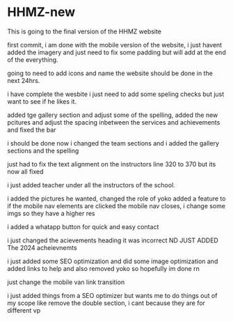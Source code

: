# HHMZ-new
This is going to the final version of the HHMZ website

first commit, i am done with the mobile version of the website, i just havent added the imagery and just need to fix some padding but will add at the end of the everything.

going to need to add icons and name the website should be done in the next 24hrs.

i have complete the wesbite i just need to add some speling checks but just want to see if he likes it.

added tge gallery section and adjust some of the spelling, added the new pcitures and adjust the spacing inbetween the services and achievements and fixed the bar 

i should be done now i changed the team sections and i added  the gallery sections and the spelling

just had to fix the text alignment on the instructors line 320 to 370 but its now all fixed 

i just added teacher under all the instructors of the school.

i added the pictures he wanted, changed the role of yoko added a feature to if the mobile nav elements are clicked the mobile nav closes, i change some imgs so they have a higher res

i added a whatapp button for quick and easy contact 

i just changed the acievements heading it was incorrect ND JUST ADDED The 2024 acheievnemts 

i just added some SEO optimization and did some image optimization and added links to help and also removed yoko so hopefully im done rn

just change the mobile van link transition

i just added things from a SEO optimizer but wants me to do things out of my scope like remove the double section, i cant because they are for different vp
